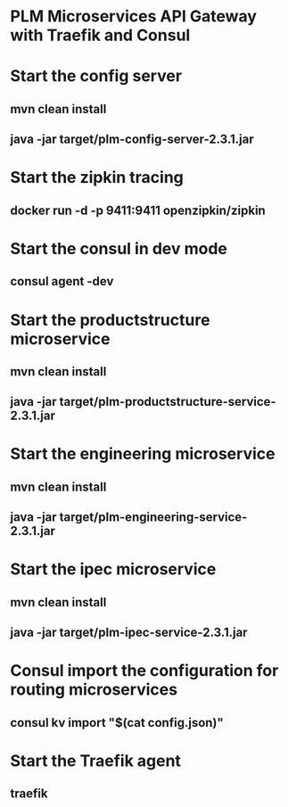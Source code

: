 # PLM Microservices API Gateway with Traefik and Consul  

# Start the config server

## mvn clean install

## java -jar target/plm-config-server-2.3.1.jar

# Start the zipkin tracing

## docker run -d -p 9411:9411 openzipkin/zipkin

# Start the consul in dev mode

## consul agent -dev

# Start the productstructure microservice

## mvn clean install

## java -jar target/plm-productstructure-service-2.3.1.jar

# Start the engineering microservice

## mvn clean install

## java -jar target/plm-engineering-service-2.3.1.jar 

# Start the ipec microservice

## mvn clean install

## java -jar target/plm-ipec-service-2.3.1.jar

# Consul import the configuration for routing microservices

## consul kv import "$(cat config.json)"

# Start the Traefik agent

## traefik
